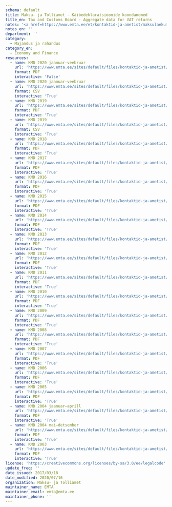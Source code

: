 ```yaml
---
schema: default
title: Maksu- ja Tolliamet - Käibedeklaratsioonide koondandmed
title_en: Tax and Customs Board - Aggregate data for VAT returns
notes: '<a href=https://www.emta.ee/et/kontaktid-ja-ametist/maksulaekumine-statistika/maksu-ja-tolliameti-avaandmed>Maksu- ja Tolliameti avaandmed</a>.'
notes_en: ''
department: ''
category:
  - Majandus ja rahandus
category_en:
  - Economy and Finance
resources:
  - name: KMD 2020 jaanuar–veebruar
    url: 'https://www.emta.ee/sites/default/files/kontaktid-ja-ametist/maksulaekumine-statistika/kaibedeklaratsioonide-koondandmed/kmd022020.pdf'
    format: PDF
    interactive: 'False'
  - name: KMD 2020 jaanuar–veebruar
    url: 'https://www.emta.ee/sites/default/files/kontaktid-ja-ametist/maksulaekumine-statistika/kaibedeklaratsioonide-koondandmed/kmd022020.csv'
    format: CSV
    interactive: 'True'
  - name: KMD 2019
    url: 'https://www.emta.ee/sites/default/files/kontaktid-ja-ametist/maksulaekumine-statistika/kaibedeklaratsioonide-koondandmed/kmd122019.pdf'
    format: PDF
    interactive: 'True'
  - name: KMD 2019
    url: 'https://www.emta.ee/sites/default/files/kontaktid-ja-ametist/maksulaekumine-statistika/kaibedeklaratsioonide-koondandmed/kmd122019.csv'
    format: CSV
    interactive: 'True'
  - name: KMD 2018
    url: 'https://www.emta.ee/sites/default/files/kontaktid-ja-ametist/maksulaekumine-statistika/kaibedeklaratsioonide-koondandmed/kmd122018.pdf'
    format: PDF
    interactive: 'True'
  - name: KMD 2017
    url: 'https://www.emta.ee/sites/default/files/kontaktid-ja-ametist/maksulaekumine-statistika/kaibedeklaratsioonide-koondandmed/kmd122017.pdf'
    format: PDF
    interactive: 'True'
  - name: KMD 2016
    url: 'https://www.emta.ee/sites/default/files/kontaktid-ja-ametist/maksulaekumine-statistika/kaibedeklaratsioonide-koondandmed/kmd122016.pdf'
    format: PDF
    interactive: 'True'
  - name: KMD 2015
    url: 'https://www.emta.ee/sites/default/files/kontaktid-ja-ametist/maksulaekumine-statistika/kaibedeklaratsioonide-koondandmed/kmd122015.pdf'
    format: PDF
    interactive: 'True'
  - name: KMD 2014
    url: 'https://www.emta.ee/sites/default/files/kontaktid-ja-ametist/maksulaekumine-statistika/kaibedeklaratsioonide-koondandmed/kmd122014.pdf'
    format: PDF
    interactive: 'True'
  - name: KMD 2013
    url: 'https://www.emta.ee/sites/default/files/kontaktid-ja-ametist/maksulaekumine-statistika/kaibedeklaratsioonide-koondandmed/kmd122013.pdf'
    format: PDF
    interactive: 'True'
  - name: KMD 2012
    url: 'https://www.emta.ee/sites/default/files/kontaktid-ja-ametist/maksulaekumine-statistika/kaibedeklaratsioonide-koondandmed/kmd122012.pdf'
    format: PDF
    interactive: 'True'
  - name: KMD 2011
    url: 'https://www.emta.ee/sites/default/files/kontaktid-ja-ametist/maksulaekumine-statistika/kaibedeklaratsioonide-koondandmed/kmd122011.pdf'
    format: PDF
    interactive: 'True'
  - name: KMD 2010
    url: 'https://www.emta.ee/sites/default/files/kontaktid-ja-ametist/maksulaekumine-statistika/kaibedeklaratsioonide-koondandmed/kmd_122010.pdf'
    format: PDF
    interactive: 'True'
  - name: KMD 2009
    url: 'https://www.emta.ee/sites/default/files/kontaktid-ja-ametist/maksulaekumine-statistika/kaibedeklaratsioonide-koondandmed/kmd1209.pdf'
    format: PDF
    interactive: 'True'
  - name: KMD 2008
    url: 'https://www.emta.ee/sites/default/files/kontaktid-ja-ametist/maksulaekumine-statistika/kaibedeklaratsioonide-koondandmed/kmd1208.pdf'
    format: PDF
    interactive: 'True'
  - name: KMD 2007
    url: 'https://www.emta.ee/sites/default/files/kontaktid-ja-ametist/maksulaekumine-statistika/kaibedeklaratsioonide-koondandmed/kmd1207.pdf'
    format: PDF
    interactive: 'True'
  - name: KMD 2006
    url: 'https://www.emta.ee/sites/default/files/kontaktid-ja-ametist/maksulaekumine-statistika/kaibedeklaratsioonide-koondandmed/kmd1206.pdf'
    format: PDF
    interactive: 'True'
  - name: KMD 2005
    url: 'https://www.emta.ee/sites/default/files/kontaktid-ja-ametist/maksulaekumine-statistika/kaibedeklaratsioonide-koondandmed/kmd1205.pdf'
    format: PDF
    interactive: 'True'
  - name: KMD 2004 jaanuar–aprill
    url: 'https://www.emta.ee/sites/default/files/kontaktid-ja-ametist/maksulaekumine-statistika/kaibedeklaratsioonide-koondandmed/kmd0404_6_0.pdf'
    format: PDF
    interactive: 'True'
  - name: KMD 2004 mai–detsember
    url: 'https://www.emta.ee/sites/default/files/kontaktid-ja-ametist/maksulaekumine-statistika/kaibedeklaratsioonide-koondandmed/kmd1204mai_detsember.pdf'
    format: PDF
    interactive: 'True'
  - name: KMD 2003
    url: 'https://www.emta.ee/sites/default/files/kontaktid-ja-ametist/maksulaekumine-statistika/kaibedeklaratsioonide-koondandmed/kmd1203.pdf'
    format: PDF
    interactive: 'True'
license: 'https://creativecommons.org/licenses/by-sa/3.0/ee/legalcode'
update_freq: ''
date_issued: 2017/03/18
date_modified: 2020/07/16
organization: Maksu- ja Tolliamet
maintainer_name: EMTA
maintainer_email: emta@emta.ee
maintainer_phone: ''
---
```

